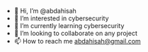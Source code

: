 - 👋 Hi, I’m @abdahisah
- 👀 I’m interested in cybersecurity
- 🌱 I’m currently learning cybersecurity
- 💞️ I’m looking to collaborate on any project
- 📫 How to reach me abdahisah@gmail.com

<!---
abdahisah/abdahisah is a ✨ special ✨ repository because its `README.md` (this file) appears on your GitHub profile.
You can click the Preview link to take a look at your changes.
--->

